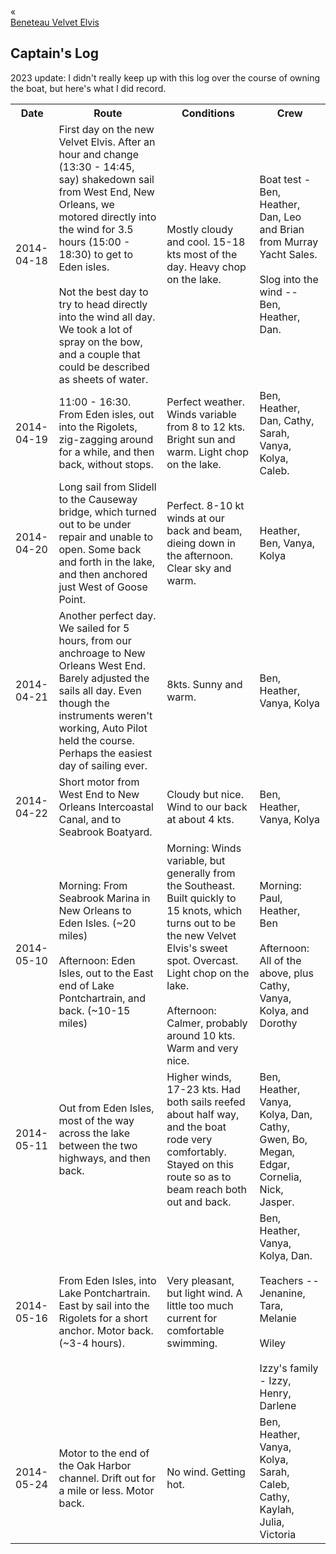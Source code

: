 <div class="top-nav-links"><div class="link-arrow link-arrow-left"><div class="div-left-ticks">«</div><a href="/velvet-elvis/beneteau" class="div-left-text">Beneteau Velvet Elvis</a></div></div>

<h2>Captain's Log</h2>

<div class="caption">2023 update:  I didn't really keep up with this log over the course of owning the boat, but here's what I did record.</div>

<table><tr><th>Date</th><th>Route</th><th>Conditions</th><th>Crew</th></tr>
<tr><td>2014-04-18</td><td>First day on the new Velvet Elvis.  After an hour and change (13:30 - 14:45, say) shakedown sail from West End, New Orleans, we motored directly into the wind for 3.5 hours (15:00 - 18:30) to get to Eden isles.
<br /><br />
Not the best day to try to head directly into the wind all day.  We took a lot of spray on the bow, and a couple that could be described as sheets of water.</td><td>Mostly cloudy and cool.  15-18 kts most of the day.  Heavy chop on the lake.  </td><td>Boat test - Ben, Heather, Dan,  Leo and Brian from Murray Yacht Sales.
<br /><br />
Slog into the wind -- Ben, Heather, Dan.</td></tr>
<tr><td>2014-04-19</td><td>11:00 - 16:30.  From Eden isles, out into the Rigolets, zig-zagging around for a while, and then back, without stops.</td><td>Perfect weather.  Winds variable from 8 to 12 kts.  Bright sun and warm.  Light chop on the lake.</td><td>Ben, Heather, Dan, Cathy, Sarah, Vanya, Kolya, Caleb.</td></tr>
<tr><td>2014-04-20</td><td>Long sail from Slidell to the Causeway bridge, which turned out to be under repair and unable to open.  Some back and forth in the lake, and then anchored just West of Goose Point.</td><td>Perfect.  8-10 kt winds at our back and beam, dieing down in the afternoon.  Clear sky and warm.</td><td>Heather, Ben, Vanya, Kolya</td></tr>
<tr><td>2014-04-21</td><td>Another perfect day.  We sailed for 5 hours, from our anchroage to New Orleans West End.  Barely adjusted the sails all day.  Even though the instruments weren't working, Auto Pilot held the course.  Perhaps the easiest day of sailing ever.</td><td>8kts.  Sunny and warm.</td><td>Ben, Heather, Vanya, Kolya</td></tr>
<tr><td>2014-04-22</td><td>Short motor from West End to New Orleans Intercoastal Canal, and to Seabrook Boatyard.</td><td>Cloudy but nice.  Wind to our back at about 4 kts.</td><td>Ben, Heather, Vanya, Kolya</td></tr>
<tr><td>2014-05-10</td><td>Morning:  From Seabrook Marina in New Orleans to Eden Isles. (~20 miles)
<br /><br />
Afternoon:  Eden Isles, out to the East end of Lake Pontchartrain, and back. (~10-15 miles)</td><td>Morning:  Winds variable, but generally from the Southeast.  Built quickly to 15 knots, which turns out to be the new Velvet Elvis's sweet spot.  Overcast.  Light chop on the lake.
<br /><br />
Afternoon:  Calmer, probably around 10 kts.  Warm and very nice.</td><td>Morning:  Paul, Heather, Ben
<br /><br />
Afternoon:  All of the above, plus Cathy, Vanya, Kolya, and Dorothy</td></tr>
<tr><td>2014-05-11</td><td>Out from Eden Isles, most of the way across the lake between the two highways, and then back.</td><td>Higher winds, 17-23 kts.  Had both sails reefed about half way, and the boat rode very comfortably.  Stayed on this route so as to beam reach both out and back.</td><td>Ben, Heather, Vanya, Kolya, Dan, Cathy, Gwen, Bo, Megan, Edgar, Cornelia, Nick, Jasper.</td></tr>
<tr><td>2014-05-16</td><td>From Eden Isles, into Lake Pontchartrain.  East by sail into the Rigolets for a short anchor.  Motor back.  (~3-4 hours).</td><td>Very pleasant, but light wind.  A little too much current for comfortable swimming.</td><td>Ben, Heather, Vanya, Kolya, Dan.
<br /><br />
Teachers -- Jenanine, Tara, Melanie
<br /><br />
Wiley<br /><br />
Izzy's family - Izzy, Henry, Darlene</td></tr>
<tr><td>2014-05-24</td><td>Motor to the end of the Oak Harbor channel.  Drift out for a mile or less.  Motor back.</td><td>No wind.  Getting hot.</td><td>Ben, Heather, Vanya, Kolya, Sarah, Caleb, Cathy, Kaylah, Julia, Victoria</td></tr>
</table>